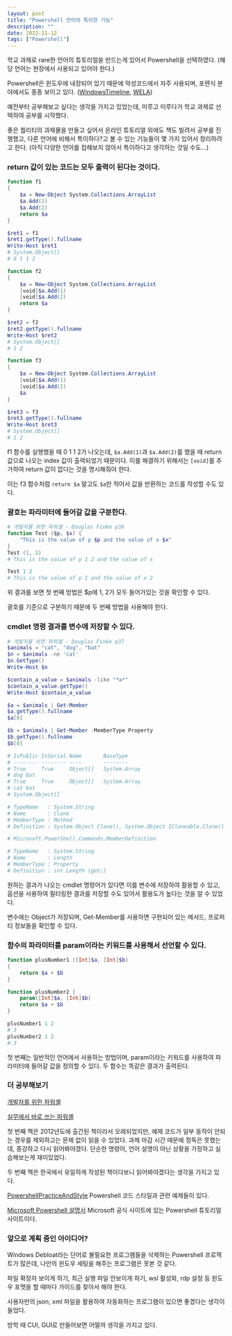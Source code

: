 ```yaml
---
layout: post
title: "Powershell 언어의 특이한 기능"
description: ""
date: 2022-11-12
tags: ["Powershell"]
---
```


학교 과제로 rare한 언어의 튜토리얼을 만드는게 있어서 Powershell을 선택하였다. (해당 언어는 현장에서 사용되고 있어야 한다.)

Powershell은 윈도우에 내장되어 있기 때문에 악성코드에서 자주 사용되며, 포렌식 분야에서도 종종 보이고 있다. (<a href="https://github.com/kacos2000/WindowsTimeline">WindowsTimeline</a>, <a href="https://github.com/Yamato-Security/WELA">WELA</a>)

예전부터 공부해보고 싶다는 생각을 가지고 있었는데, 미루고 미루다가 학교 과제로 선택하여 공부를 시작했다.

좋은 퀄리티의 과제물을 만들고 싶어서 온라인 튜토리얼 외에도 책도 빌려서 공부를 진행했고, 다른 언어에 비해서 특이하다?고 볼 수 있는 기능들이 몇 가지 있어서 정리하려고 한다. (아직 다양한 언어를 접해보지 않아서 특이하다고 생각하는 것일 수도...)

### return 값이 있는 코드는 모두 출력이 된다는 것이다.

```powershell
function f1
{
    $a = New-Object System.Collections.ArrayList
    $a.Add(1)
    $a.Add(2)
    return $a
}

$ret1 = f1
$ret1.getType().fullname
Write-Host $ret1
# System.Object[]
# 0 1 1 2

function f2
{
    $a = New-Object System.Collections.ArrayList
    [void]$a.Add(1)
    [void]$a.Add(2)
    return $a
}

$ret2 = f2
$ret2.getType().fullname
Write-Host $ret2
# System.Object[]
# 1 2

function f3
{
    $a = New-Object System.Collections.ArrayList
    [void]$a.Add(1)
    [void]$a.Add(2)
    $a
}

$ret3 = f3
$ret3.getType().fullname
Write-Host $ret3
# System.Object[]
# 1 2
```

f1 함수를 실행했을 때 0 1 1 2가 나오는데, `$a.Add(1)`과 `$a.Add(2)`를 했을 때 return 값으로 나오는 index 값이 출력되었기 때문이다. 이를 해결하기 위해서는 `[void]`를 추가하여 return 값이 없다는 것을 명시해줘야 한다.

이는 f3 함수처럼 `return $a` 말고도 `$a`만 적어서 값을 반환하는 코드를 작성할 수도 있다. 

### 괄호는 파라미터에 들어갈 값을 구분한다.

```powershell
# 개발자를 위한 파워셸 - Douglas Finke p38
function Test ($p, $x) {
    "This is the value of p $p and the value of x $x"
}
Test (1, 2)
# This is the value of p 1 2 and the value of x

Test 1 2
# This is the value of p 1 and the value of x 2
```

위 결과를 보면 첫 번째 방법은 $p에 1, 2가 모두 들어가있는 것을 확인할 수 있다.

괄호를 기준으로 구분하기 때문에 두 번째 방법을 사용해야 한다.

### cmdlet 명령 결과를 변수에 저장할 수 있다.

```powershell
# 개발자를 위한 파워셸 - Douglas Finke p37
$animals = "cat", "dog", "bat"
$n = $animals -ne 'cat'
$n.GetType()
Write-Host $n

$contain_a_value = $animals -like "*a*"
$contain_a_value.getType()
Write-Host $contain_a_value

$a = $animals | Get-Member
$a.getType().fullname
$a[0]

$b = $animals | Get-Member -MemberType Property
$b.getType().fullname
$b[0]

# IsPublic IsSerial Name       BaseType
# -------- -------- ----       --------
# True     True     Object[]   System.Array
# dog bat
# True     True     Object[]   System.Array
# cat bat
# System.Object[]

# TypeName   : System.String
# Name       : Clone
# MemberType : Method
# Definition : System.Object Clone(), System.Object ICloneable.Clone()

# Microsoft.PowerShell.Commands.MemberDefinition

# TypeName   : System.String
# Name       : Length
# MemberType : Property
# Definition : int Length {get;}
```

원하는 결과가 나오는 cmdlet 명령어가 있다면 이를 변수에 저장하여 활용할 수 있고, 옵션을 사용하여 필터링한 결과를 저장할 수도 있어서 활용도가 높다는 것을 알 수 있었다.

변수에는 Object가 저장되며, Get-Member를 사용하면 구현되어 있는 메서드, 프로퍼티 정보들을 확인할 수 있다.

### 함수의 파라미터를 param이라는 키워드를 사용해서 선언할 수 있다.

```powershell
function plusNumber1 ([Int]$a, [Int]$b) 
{
    return $a + $b
}

function plusNumber2 {
    param([Int]$a, [Int]$b)
    return $a + $b
}

plusNumber1 1 2
# 3
plusNumber2 1 2
# 3
```

첫 번째는 일반적인 언어에서 사용하는 방법이며, param이라는 키워드를 사용하여 파라미터에 들어갈 값을 정의할 수 있다. 두 함수는 똑같은 결과가 출력된다.

### 더 공부해보기

<a href="http://www.yes24.com/Product/Goods/12759997">개발자를 위한 파워셸</a>

<a href="http://www.yes24.com/Product/Goods/59058752">실무에서 바로 쓰는 파워셸</a>

첫 번째 책은 2012년도에 출간된 책이라서 오래되었지만, 예제 코드가 일부 동작이 안되는 경우를 제외하고는 문제 없이 읽을 수 있었다. 과제 마감 시간 때문에 정독은 못했는데, 종강하고 다시 읽어봐야겠다. 단순한 명령어, 언어 설명이 아닌 상황을 가정하고 실습해보는게 재미있었다.

두 번째 책은 한국에서 유일하게 작성된 책이다보니 읽어봐야겠다는 생각을 가지고 있다.

<a href="https://github.com/PoshCode/PowerShellPracticeAndStyle">PowershellPracticeAndStyle</a> Powershell 코드 스타일과 관련 예제들이 있다.

<a href="https://learn.microsoft.com/ko-kr/powershell/">Microsoft Powershell 설명서</a> Microsoft 공식 사이트에 있는 Powershell 튜토리얼 사이트이다.

### 앞으로 계획 중인 아이디어?

Windows Debloat라는 단어로 불필요한 프로그램들을 삭제하는 Powershell 프로젝트가 많은데, 나만의 윈도우 세팅을 해주는 프로그램은 못본 것 같다. 

파일 확장자 보이게 하기, 최근 실행 파일 안보이게 하기, wsl 활성화, rdp 설정 등 윈도우 포맷을 할 때마다 가이드를 찾아서 해야 한다.

사용자만의 json, xml 파일을 활용하여 자동화하는 프로그램이 있으면 좋겠다는 생각이 들었다.

방학 때 CUI, GUI로 만들어보면 어떨까 생각을 가지고 있다.